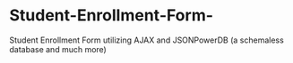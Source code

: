 # Student-Enrollment-Form-
Student Enrollment Form utilizing AJAX and  JSONPowerDB (a schemaless database and much more)
